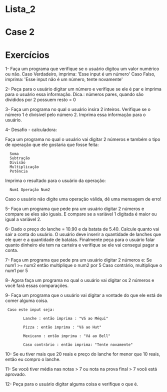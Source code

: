 # Lista_2
# Case 2

# Exercícios

1- Faça um programa que verifique se o usuário digitou um valor numérico ou não. Caso Verdadeiro, 
imprima: 'Esse input é um número'
Caso Falso, imprima: 'Esse input não é um número, tente novamente'

2- Peça para o usuário digitar um número e verifique se ele é par e imprima para o usuário essa informação.
Dica.: números pares, quando são divididos por 2 possuem resto = 0

3- Faça um programa no qual o usuário insira 2 inteiros. Verifique se o número 1 é divisível pelo número 2. Imprima essa informação para o usuário.

4- Desafio - calculadora:

Faça um programa no qual o usuário vai digitar 2 números e também o tipo de operação que ele gostaria que fosse feita:

      Soma
      Subtração
      Divisão
      Multiplicação
      Potência
Imprima o resultado para o usuário da operação:

      Num1 Operação Num2

Caso o usuário não digite uma operação válida, dê uma mensagem de erro!

5- Faça um programa que pede pra um usuário digitar 2 números e compare se eles são iguais.
E compare se a variável 1 digitada é maior ou igual a variável 2.

6- Dado o preço do lanche = 10.90 e da batata de 5.40. Calcule quanto vai sair a conta do usuário. O usuário deve inserir a quantidade de lanches que ele quer e a quantidade de batatas. Finalmente peça para o usuário falar quanto dinheiro ele tem na carteira e verifique se ele vai consegui pagar a conta.

7- Faça um programa que pede pra um usuário digitar 2 números e:
     Se num1 >= num2 então multiplique o num2 por 5
     Caso contrário, multiplique o num1 por 5

8- Agora faça um programa no qual o usuário vai digitar os 2 números e você fará essas comparações.

9- Faça um programa que o usuário vai digitar a vontade do que ele está de comer alguma coisa.

     Caso este input seja:

            Lanche : então imprima : "Vá ao Méqui"

            Pizza : então imprima : "Vá ao Hut"

            Mexicano : então imprima : "Vá ao Bell"

            Caso contrário : então imprima: "Tente novamente"

10- Se eu tiver mais que 20 reais e preço do lanche for menor que 10 reais, então eu compro o lanche.

11- Se você tiver média nas notas > 7 ou nota na prova final > 7 você está aprovado.

12- Peça para o usuário digitar alguma coisa e verifique o que é.
